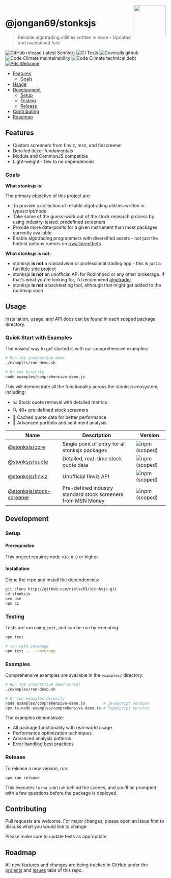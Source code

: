 <img src="https://raw.githubusercontent.com/nielse63/stonksjs/main/docs/assets/logo.svg" align="right" width="100" />

# @jongan69/stonksjs

> Reliable algotrading utilities written in node - Updated and maintained fork

![GitHub release (latest SemVer)](https://img.shields.io/github/v/release/nielse63/stonksjs?style=flat-square)
![CI Tests](https://github.com/nielse63/stonksjs/workflows/CI%20Tests/badge.svg)
![Coveralls github](https://img.shields.io/coveralls/github/nielse63/stonksjs?style=flat-square)
![Code Climate maintainability](https://img.shields.io/codeclimate/maintainability/nielse63/stonksjs?style=flat-square)
![Code Climate technical debt](https://img.shields.io/codeclimate/tech-debt/nielse63/stonksjs?style=flat-square)
[![PRs Welcome](https://img.shields.io/badge/PRs-welcome-brightgreen.svg?style=flat-square)](http://makeapullrequest.com)

- [Features](#features)
  - [Goals](#goals)
- [Usage](#usage)
- [Development](#development)
  - [Setup](#setup)
  - [Testing](#testing)
  - [Release](#release)
- [Contributing](#contributing)
- [Roadmap](#roadmap)

## Features

- Custom screeners from finviz, msn, and finscreener
- Detailed ticker fundamentals
- Module and CommonJS compatible
- Light-weight - few to no dependencies

### Goals

**What stonksjs is:**

The primary objective of this project are:

- To provide a collection of reliable algotrading utilities written in
  typescript/node
- Take some of the guess-work out of the stock research process by using
  industry-tested, predefined screeners
- Provide more data-points for a given instrument than most packages currently
  available
- Enable algotrading programmers with diversified assets - not just the hottest
  options rumors on [r/wallstreetbets](https://reddit.com/r/wallstreetbets)

**What stonksjs is not:**

- stonksjs **is not** a roboadvisor or professional trading app - this is just a
  fun little side project
- stonksjs **is not** an unofficial API for Robinhood or any other brokerage. If
  that's what you're looking for, I'd recommend
  [algotrader](https://github.com/torreyleonard/algotrader)
- stonksjs **is not** a backtesting tool, although that might get added to the
  roadmap soon

## Usage

Installation, usage, and API docs can be found in each scoped package directory.

### Quick Start with Examples

The easiest way to get started is with our comprehensive examples:

```bash
# Run the interactive demo
./examples/run-demo.sh

# Or run directly
node examples/comprehensive-demo.js
```

This will demonstrate all the functionality across the stonksjs ecosystem,
including:

- 📊 Stock quote retrieval with detailed metrics
- 🔍 40+ pre-defined stock screeners
- 💾 Cached quote data for better performance
- 🚀 Advanced portfolio and sentiment analysis

| Name                                                                                               | Description                                                  | Version                                                                                                    |
| -------------------------------------------------------------------------------------------------- | ------------------------------------------------------------ | ---------------------------------------------------------------------------------------------------------- |
| [@stonksjs/core](https://github.com/nielse63/stonksjs/tree/main/packages/core)                     | Single point of entry for all stonksjs packages              | ![npm (scoped)](https://img.shields.io/npm/v/@stonksjs/core?color=brightgreen&style=flat-square)           |
| [@stonksjs/quote](https://github.com/nielse63/stonksjs/tree/main/packages/quote)                   | Detailed, real-time stock quote data                         | ![npm (scoped)](https://img.shields.io/npm/v/@stonksjs/quote?color=brightgreen&style=flat-square)          |
| [@stonksjs/finviz](https://github.com/nielse63/stonksjs/tree/main/packages/finviz)                 | Unofficial finviz API                                        | ![npm (scoped)](https://img.shields.io/npm/v/@stonksjs/finviz?color=brightgreen&style=flat-square)         |
| [@stonksjs/stock-screener](https://github.com/nielse63/stonksjs/tree/main/packages/stock-screener) | Pre-defined industry standard stock screeners from MSN Money | ![npm (scoped)](https://img.shields.io/npm/v/@stonksjs/stock-screener?color=brightgreen&style=flat-square) |

## Development

### Setup

#### Prerequisites

This project requires node `v18.0.0` or higher.

#### Installation

Clone the repo and install the dependencies:

```bash
git clone http://github.com/nielse63/stonksjs.git
cd stonksjs
nvm use
npm ci
```

### Testing

Tests are run using `jest`, and can be run by executing:

```bash
npm test

# run with coverage
npm test -- --coverage
```

### Examples

Comprehensive examples are available in the `examples/` directory:

```bash
# Run the interactive demo script
./examples/run-demo.sh

# Or run examples directly
node examples/comprehensive-demo.js        # JavaScript version
npx ts-node examples/comprehensive-demo.ts # TypeScript version
```

The examples demonstrate:

- All package functionality with real-world usage
- Performance optimization techniques
- Advanced analysis patterns
- Error handling best practices

### Release

To release a new version, run:

```bash
npm run release
```

This executes `lerna publish` behind the scenes, and you'll be prompted with a
few questions before the package is deployed.

## Contributing

Pull requests are welcome. For major changes, please open an issue first to
discuss what you would like to change.

Please make sure to update tests as appropriate.

## Roadmap

All new features and changes are being tracked in GitHub under the
[projects](https://github.com/nielse63/stonksjs/projects) and
[issues](https://github.com/nielse63/stonksjs/issues) tabs of this repo.
